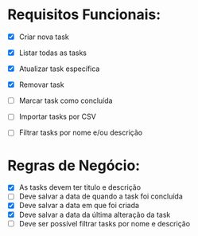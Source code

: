 # Requisitos Funcionais:
  - [x] Criar nova task
  - [x] Listar todas as tasks
  - [x] Atualizar task específica
  - [x] Removar task
  - [ ] Marcar task como concluída
  - [ ] Importar tasks por CSV
  - [ ] Filtrar tasks por nome e/ou descrição


# Regras de Negócio:
  - [x] As tasks devem ter titulo e descrição
  - [ ] Deve salvar a data de quando a task foi concluída
  - [x] Deve salvar a data em que foi criada
  - [x] Deve salvar a data da última alteração da task
  - [ ] Deve ser possível filtrar tasks por nome e descrição
